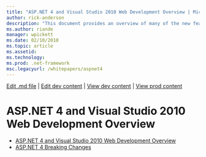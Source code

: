 ```yaml
---
title: "ASP.NET 4 and Visual Studio 2010 Web Development Overview | Microsoft Docs"
author: rick-anderson
description: "This document provides an overview of many of the new features for ASP.NET that are included in the.NET Framework 4 and in Visual Studio 2010."
ms.author: riande
manager: wpickett
ms.date: 02/10/2010
ms.topic: article
ms.assetid: 
ms.technology: 
ms.prod: .net-framework
msc.legacyurl: /whitepapers/aspnet4
---
```

[Edit .md file](C:\Projects\msc\dev\Msc.Www\Web.ASP\App_Data\github\whitepapers\index.md) | [Edit dev content](http://www.aspdev.net/umbraco#/content/content/edit/36235) | [View dev content](http://docs.aspdev.net/tutorials/whitepapers/aspnet4/index.html) | [View prod content](http://www.asp.net/whitepapers/aspnet4)

ASP.NET 4 and Visual Studio 2010 Web Development Overview
====================
- [ASP.NET 4 and Visual Studio 2010 Web Development Overview](overview.md)
- [ASP.NET 4 Breaking Changes](breaking-changes.md)